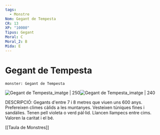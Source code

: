 ```yaml
---
tags:
  - Monstre
Nom: Gegant de Tempesta
CR: 13
XP: "10000"
Tipus: Gegant
Moral: C
Moral_2: B
Mida: E
---
```

# Gegant de Tempesta

```statblock
monster: Gegant de Tempesta
```

![Gegant de Tempesta_imatge | 250](https://www.dndbeyond.com/avatars/thumbnails/30783/946/1000/1000/638062024277700853.png)![Gegant de Tempesta_imatge | 240](https://i.pinimg.com/originals/1b/3e/4b/1b3e4bf373c9975c1654c1a664b91a18.jpg)

DESCRIPCIÓ: 
Gegants d'entre 7 i 8 metres que viuen uns 600 anys. Prefereixen climes càlids a les muntanyes. Vesteixen túniques fines i sandàlies. Tenen pell violeta o verd pàl·lid. Llancen llampecs entre cims. Valoren la caritat i el bé.

[[Taula de Monstres]]